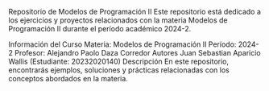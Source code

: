 Repositorio de Modelos de Programación II
Este repositorio está dedicado a los ejercicios y proyectos relacionados con la materia Modelos de Programación II durante el período académico 2024-2.

Información del Curso
Materia: Modelos de Programación II
Período: 2024-2
Profesor: Alejandro Paolo Daza Corredor
Autores
Juan Sebastian Aparicio Wallis (Estudiante: 20232020140)
Descripción
En este repositorio, encontrarás ejemplos, soluciones y prácticas relacionadas con los conceptos abordados en la materia.

